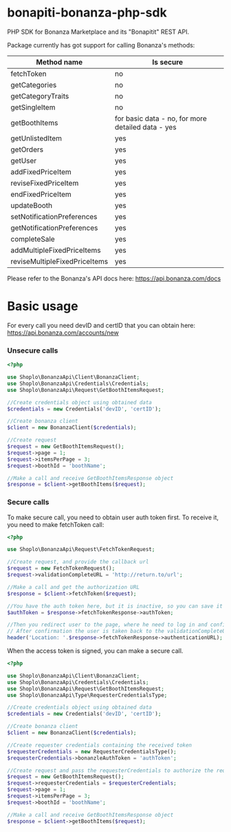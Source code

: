 # bonapiti-bonanza-php-sdk
PHP SDK for Bonanza Marketplace and its "Bonapitit" REST API.

Package currently has got support for calling Bonanza's methods:

| Method name  | Is secure |
| ------------- | ------------- |
| fetchToken  | no  |
| getCategories  | no |
| getCategoryTraits  | no |
| getSingleItem  | no |
| getBoothItems  | for basic data - no, for more detailed data - yes|
| getUnlistedItem  | yes |
| getOrders  | yes |
| getUser  | yes |
| addFixedPriceItem  | yes |
| reviseFixedPriceItem  | yes |
| endFixedPriceItem  | yes |
| updateBooth  | yes |
| setNotificationPreferences  | yes |
| getNotificationPreferences  | yes |
| completeSale | yes |
| addMultipleFixedPriceItems | yes |
| reviseMultipleFixedPriceItems | yes |

Please refer to the Bonanza's API docs here: https://api.bonanza.com/docs

# Basic usage

For every call you need devID and certID that you can obtain here: https://api.bonanza.com/accounts/new

### Unsecure calls

```php
<?php

use Shoplo\BonanzaApi\Client\BonanzaClient;
use Shoplo\BonanzaApi\Credentials\Credentials;
use Shoplo\BonanzaApi\Request\GetBoothItemsRequest;

//Create credentials object using obtained data
$credentials = new Credentials('devID', 'certID');

//Create bonanza client
$client = new BonanzaClient($credentials);

//Create request
$request = new GetBoothItemsRequest();
$request->page = 1;
$request->itemsPerPage = 3;
$request->boothId = 'boothName';

//Make a call and receive GetBoothItemsResponse object
$response = $client->getBoothItems($request);
```

### Secure calls

To make secure call, you need to obtain user auth token first.
To receive it, you need to make fetchToken call:

```php
<?php

use Shoplo\BonanzaApi\Request\FetchTokenRequest;

//Create request, and provide the callback url
$request = new FetchTokenRequest();
$request->validationCompleteURL = 'http://return.to/url';

//Make a call and get the authorization URL
$response = $client->fetchToken($request);

//You have the auth token here, but it is inactive, so you can save it for example in the session
$authToken = $response->fetchTokenResponse->authToken;

//Then you redirect user to the page, where he need to log in and confirm the token.
// After confirmation the user is taken back to the validationCompleteURL.
header('Location: '.$response->fetchTokenResponse->authenticationURL);
```

When the access token is signed, you can make a secure call.

```php
<?php

use Shoplo\BonanzaApi\Client\BonanzaClient;
use Shoplo\BonanzaApi\Credentials\Credentials;
use Shoplo\BonanzaApi\Request\GetBoothItemsRequest;
use Shoplo\BonanzaApi\Type\RequesterCredentialsType;

//Create credentials object using obtained data
$credentials = new Credentials('devID', 'certID');

//Create bonanza client
$client = new BonanzaClient($credentials);

//Create requester credentials containing the received token
$requesterCredentials = new RequesterCredentialsType();
$requesterCredentials->bonanzleAuthToken = 'authToken';

//Create request and pass the requesterCredentials to authorize the request
$request = new GetBoothItemsRequest();
$request->requesterCredentials = $requesterCredentials;
$request->page = 1;
$request->itemsPerPage = 3;
$request->boothId = 'boothName';

//Make a call and receive GetBoothItemsResponse object
$response = $client->getBoothItems($request);
```
